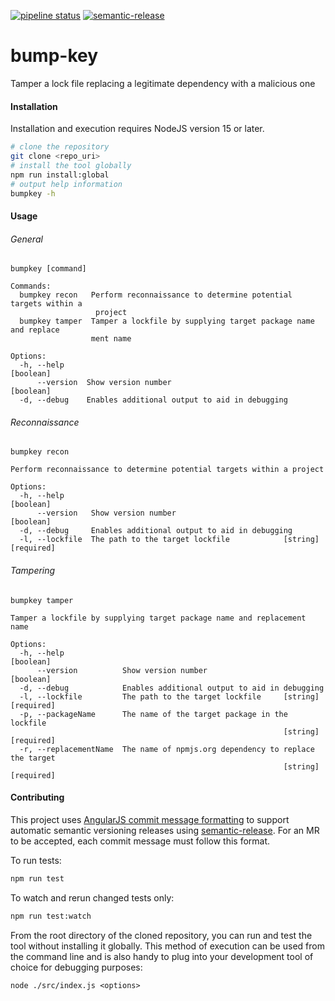[![pipeline status](https://gitlab.com/gitlab-red-team/attack-tools/bump-key/badges/master/pipeline.svg)](https://gitlab.com/gitlab-red-team/attack-tools/bump-key/-/commits/master)
[![semantic-release](https://img.shields.io/badge/%20%20%F0%9F%93%A6%F0%9F%9A%80-semantic--release-e10079.svg)](https://github.com/semantic-release/semantic-release)

# bump-key

Tamper a lock file replacing a legitimate dependency with a malicious one

#### Installation

Installation and execution requires NodeJS version 15 or later.

```bash
# clone the repository
git clone <repo_uri>
# install the tool globally
npm run install:global
# output help information
bumpkey -h
```

#### Usage

###### General
```
bumpkey [command]

Commands:
  bumpkey recon   Perform reconnaissance to determine potential targets within a
                   project
  bumpkey tamper  Tamper a lockfile by supplying target package name and replace
                  ment name

Options:
  -h, --help                                                           [boolean]
      --version  Show version number                                   [boolean]
  -d, --debug    Enables additional output to aid in debugging
```
###### Reconnaissance
```
bumpkey recon

Perform reconnaissance to determine potential targets within a project

Options:
  -h, --help                                                           [boolean]
      --version   Show version number                                  [boolean]
  -d, --debug     Enables additional output to aid in debugging
  -l, --lockfile  The path to the target lockfile            [string] [required]
```

###### Tampering
```
bumpkey tamper

Tamper a lockfile by supplying target package name and replacement name

Options:
  -h, --help                                                           [boolean]
      --version          Show version number                           [boolean]
  -d, --debug            Enables additional output to aid in debugging
  -l, --lockfile         The path to the target lockfile     [string] [required]
  -p, --packageName      The name of the target package in the lockfile
                                                             [string] [required]
  -r, --replacementName  The name of npmjs.org dependency to replace the target
                                                             [string] [required]
```


#### Contributing

This project uses [AngularJS commit message formatting](https://github.com/angular/angular/blob/master/CONTRIBUTING.md#-commit-message-format) to support automatic semantic versioning releases using [semantic-release](https://github.com/semantic-release/semantic-release).  For an MR to be accepted, each commit message must follow this format.

To run tests:

```bash
npm run test
```

To watch and rerun changed tests only:
```bash
npm run test:watch
```

From the root directory of the cloned repository, you can run and test the tool without installing it globally.  This method of execution can be used from the command line and is also handy to plug into your development tool of choice for debugging purposes:

```
node ./src/index.js <options>
```

